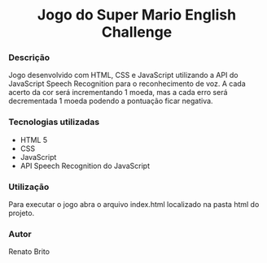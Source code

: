 <h1 align="center">Jogo do Super Mario English Challenge</h1>

### Descrição
Jogo desenvolvido com HTML, CSS e JavaScript utilizando a API do JavaScript Speech Recognition para o reconhecimento de voz.
A cada acerto da cor será incrementando 1 moeda, mas a cada erro será decrementada 1 moeda podendo a pontuação ficar negativa.


### Tecnologias utilizadas
- HTML 5
- CSS
- JavaScript
- API Speech Recognition do JavaScript


### Utilização
Para executar o jogo abra o arquivo index.html localizado na pasta html do projeto.


### Autor
Renato Brito